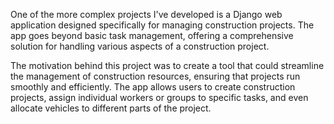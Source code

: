 One of the more complex projects I've developed is a Django web application designed specifically for managing construction projects. The app goes beyond basic task management, offering a comprehensive solution for handling various aspects of a construction project.

The motivation behind this project was to create a tool that could streamline the management of construction resources, ensuring that projects run smoothly and efficiently. The app allows users to create construction projects, assign individual workers or groups to specific tasks, and even allocate vehicles to different parts of the project.
